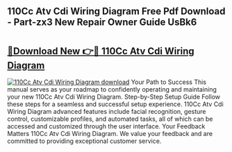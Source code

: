 ## 110Cc Atv Cdi Wiring Diagram Free Pdf Download - Part-zx3 New Repair Owner Guide UsBk6

# <h2><a href="http://dfiyxd.blite.top/?on=110Cc+Atv+Cdi+Wiring+Diagram">🔗Download New 👉🔴 110Cc Atv Cdi Wiring Diagram</a></h2>

[![110Cc Atv Cdi Wiring Diagram download](https://i.imgur.com/lujVjoI.png)](http://dfiyxd.blite.top/?on=110Cc+Atv+Cdi+Wiring+Diagram)
Your Path to Success This manual serves as your roadmap to confidently operating and maintaining your new 110Cc Atv Cdi Wiring Diagram. Step-by-Step Setup Guide Follow these steps for a seamless and successful setup experience. 110Cc Atv Cdi Wiring Diagram advanced features include facial recognition, gesture control, customizable profiles, and automated tasks, all of which can be accessed and customized through the user interface. Your Feedback Matters 110Cc Atv Cdi Wiring Diagram. We value your feedback and are committed to providing exceptional customer service.
